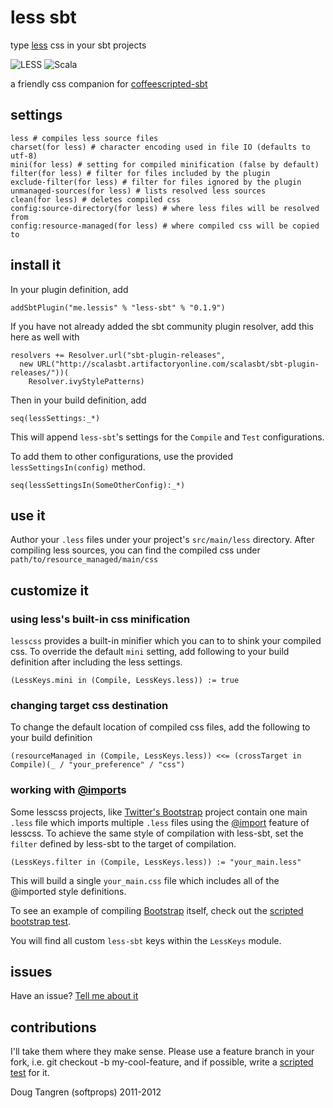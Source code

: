 # less sbt

type [less](http://lesscss.org/) css in your sbt projects

![LESS](http://lesscss.org/images/logo.png) ![Scala](https://github.com/downloads/softprops/coffeescripted-sbt/scala_logo.png)

a friendly css companion for [coffeescripted-sbt][coffeescript]

## settings

    less # compiles less source files
    charset(for less) # character encoding used in file IO (defaults to utf-8)
    mini(for less) # setting for compiled minification (false by default)
    filter(for less) # filter for files included by the plugin
    exclude-filter(for less) # filter for files ignored by the plugin
    unmanaged-sources(for less) # lists resolved less sources
    clean(for less) # deletes compiled css
    config:source-directory(for less) # where less files will be resolved from
    config:resource-managed(for less) # where compiled css will be copied to
    
## install it

In your plugin definition, add
    
    addSbtPlugin("me.lessis" % "less-sbt" % "0.1.9")
    
If you have not already added the sbt community plugin resolver, add this here as well with

    resolvers += Resolver.url("sbt-plugin-releases",
      new URL("http://scalasbt.artifactoryonline.com/scalasbt/sbt-plugin-releases/"))(
        Resolver.ivyStylePatterns)
    
Then in your build definition, add

    seq(lessSettings:_*)
    
This will append `less-sbt`'s settings for the `Compile` and `Test` configurations.

To add them to other configurations, use the provided `lessSettingsIn(config)` method.

    seq(lessSettingsIn(SomeOtherConfig):_*)

## use it

Author your `.less` files under your project's `src/main/less` directory. After compiling less sources, you can find the compiled css under `path/to/resource_managed/main/css`

## customize it

### using less's built-in css minification

`lesscss` provides a built-in minifier which you can to to shink your compiled css. To override the default `mini` setting, add following to your build definition after including the less settings.

    (LessKeys.mini in (Compile, LessKeys.less)) := true

### changing target css destination

To change the default location of compiled css files, add the following to your build definition

    (resourceManaged in (Compile, LessKeys.less)) <<= (crossTarget in Compile)(_ / "your_preference" / "css")

### working with [@import][importing]s

Some lesscss projects, like [Twitter's Bootstrap][bootstrap] project contain one main `.less` file which imports multiple `.less` files using the [@import][importing] feature of lesscss. To achieve the same style of compilation with less-sbt, set the `filter` defined by less-sbt to the target of compilation.

    (LessKeys.filter in (Compile, LessKeys.less)) := "your_main.less"

This will build a single `your_main.css` file which includes all of the @imported style definitions.

To see an example of compiling [Bootstrap][bootstrap] itself, check out the [scripted bootstrap test](https://github.com/softprops/less-sbt/tree/master/src/sbt-test/less-sbt/bootstrap).
   
You will find all custom `less-sbt` keys within the `LessKeys` module.

## issues 

Have an issue? [Tell me about it][issues]

## contributions

I'll take them where they make sense. Please use a feature branch in your fork, i.e. git checkout -b my-cool-feature, and if possible, write a [scripted test](http://eed3si9n.com/testing-sbt-plugins) for it.

Doug Tangren (softprops) 2011-2012

[issues]: https://github.com/softprops/less-sbt/issues
[importing]: http://lesscss.org/#-importing
[bootstrap]: http://twitter.github.com/bootstrap/
[coffeescript]: https://github.com/softprops/coffeescripted-sbt#readme
